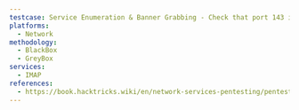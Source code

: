 ```yaml
---
testcase: Service Enumeration & Banner Grabbing - Check that port 143 is open using Nmap (nmap -p 143 <IP>)
platforms: 
  - Network
methodology: 
  - BlackBox
  - GreyBox
services:
  - IMAP
references:
  - https://book.hacktricks.wiki/en/network-services-pentesting/pentesting-imap.html
---
```

